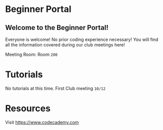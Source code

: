# Beginner Portal
## __Welcome to the Beginner Portal!__
Everyone is welcome! No prior coding experience necessary! You will find all the information covered during our club meetings here! 

Meeting Room: Room `200`


# Tutorials
No tutorials at this time. First Club meeting `10/12` 

# Resources
Visit https://www.codecademy.com

